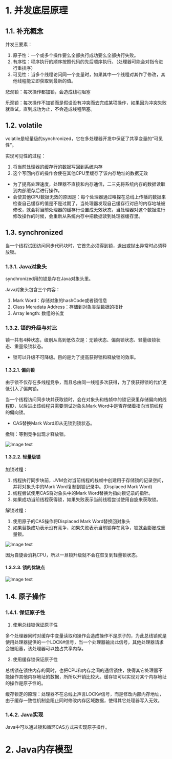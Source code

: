 # 1. 并发底层原理

## 1.1. 补充概念

并发三要素：
1. 原子性：一个或多个操作要么全部执行成功要么全部执行失败。
2. 有序性：程序执行的顺序按照代码的先后顺序执行。（处理器可能会对指令进行重排序）
3. 可见性：当多个线程访问同一个变量时，如果其中一个线程对其作了修改，其他线程能立即获取到最新的值。

悲观锁：每次操作都加锁，会造成线程阻塞

乐观锁：每次操作不加锁而是假设没有冲突而去完成某项操作，如果因为冲突失败就重试，直到成功为止，不会造成线程阻塞。​

## 1.2. volatile

volatile是轻量级的synchronized，它在多处理器开发中保证了共享变量的“可见性”。

实现可见性的过程：
1. 将当前处理器的缓存行的数据写回到系统内存
2. 这个写回内存的操作会使在其他CPU里缓存了该内存地址的数据无效

* 为了提高处理速度，处理器不直接和内存通信，二三先将系统内存的数据读取到内部缓存后进行操作。
* 会使其他CPU数据无效的原因是：每个处理器通过嗅探在总线上传播的数据来检查自己缓存的值是不是过期了，当处理器发现自己缓存行对应的内存地址被修改，就会将当前处理器的缓存行设置成无效状态，当处理器对这个数据进行修改操作的时候，会重新从系统内存中把数据读到处理器缓存里。

## 1.3. synchronized

当一个线程试图访问同步代码块时，它首先必须得到锁，退出或抛出异常时必须释放锁。

### 1.3.1. Java对象头

synchronized用的锁是存在Java对象头里。

Java对象头包含三个内容：
1. Mark Word：存储对象的hashCode或者锁信息
2. Class Meradata Address：存储到对象类型数据的指针
3. Array length: 数组的长度

### 1.3.2. 锁的升级与对比

锁一共有4种状态，级别从高到低依次是：无锁状态、偏向锁状态、轻量级锁状态、重量级锁状态。

* 锁可以升级不可降级。目的是为了提高获得锁和释放锁的效率。

#### 1.3.2.1. 偏向锁

由于锁不仅存在多线程竞争，而且总由同一线程多次获得，为了使获得锁的代价更低引入了偏向锁。

当一个线程访问同步块并获取锁时，会在对象头和栈帧中的锁记录里存储偏向的线程ID，以后进出该线程只需要测试对象头Mark Word中是否存储着指向当前线程的偏向锁。

* CAS替换Mark Word即从无锁到锁状态。

撤销：等到竞争出现才释放锁。

![Image text](https://github.com/billreus/Konwledge/blob/master/picture/chexiao.jpg)

#### 1.3.2.2. 轻量级锁

加锁过程：
1. 线程执行同步块前，JVM会对当前线程的栈帧中创建用于存储锁的记录空间，并将对象头中的Mark Word复制到锁记录中。(Displaced Mark Word)
2. 线程尝试使用CAS将对象头中的Mark Word替换为指向锁记录的指针。
3. 如果成功当前线程获得锁，如果失败表示当前线程尝试使用自旋来获取锁。

解锁过程：
1. 使用原子的CAS操作将Displaced Mark Word替换回对象头
2. 如果替换成功表示没有竞争，如果失败表示当前锁存在竞争，锁就会膨胀成重量锁。

![Image text](https://github.com/billreus/Konwledge/blob/master/picture/qinliansuo.png)

因为自旋会消耗CPU，所以一旦锁升级就不会在恢复到轻量锁状态。

#### 1.3.2.3. 锁的优缺点

![Image text](https://github.com/billreus/Konwledge/blob/master/picture/suoyou.png)

## 1.4. 原子操作

### 1.4.1. 保证原子性

1. 使用总线锁保证原子性

多个处理器同时对缓存中变量读取和操作会造成操作不是原子的，为此总线锁就是使用处理器提供的一个LOCK#信号，当一个处理器输出此信号，其他处理器请求会被阻塞，该处理器可以独占共享内存。

2. 使用缓存锁保证原子性

总线锁在锁住内存的同时，也把CPU和内存之间的通信锁住，使得其它处理器不能操作其他内存地址的数据，所所以开销比较大。缓存锁可以实现对某个内存地址的操作是原子性的。

缓存锁定的原理：处理器不在总线上声言LOCK#信号，而是修改内部内存地址，由于缓存一致性机制会阻止同时修改内存区域数据，使得其它处理器写入无效。

### 1.4.2. Java实现

Java中可以通过锁和循环CAS方式来实现原子操作。

# 2. Java内存模型


